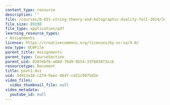 ```yaml
---
content_type: resource
description: ''
file: /courses/8-821-string-theory-and-holographic-duality-fall-2014/34913a16c2749aec4647cd21c9975d2e_MIT8_821F14_pset1.pdf
file_size: 89198
file_type: application/pdf
learning_resource_types:
- Assignments
license: https://creativecommons.org/licenses/by-nc-sa/4.0/
ocw_type: OCWFile
parent_title: Assignments
parent_type: CourseSection
parent_uid: 0287ebf6-a68d-7bd9-9554-33f603873ccb
resourcetype: Document
title: pset1.dvi
uid: 34913a16-c274-9aec-4647-cd21c9975d2e
video_files:
  video_thumbnail_file: null
video_metadata:
  youtube_id: null
---
```


